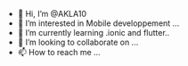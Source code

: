 - 👋 Hi, I’m @AKLA10
- 👀 I’m interested in Mobile developpement ...
- 🌱 I’m currently learning .ionic and flutter..
- 💞️ I’m looking to collaborate on ...
- 📫 How to reach me ...

<!---
AKLA10/AKLA10 is a ✨ special ✨ repository because its `README.md` (this file) appears on your GitHub profile.
You can click the Preview link to take a look at your changes.
--->
